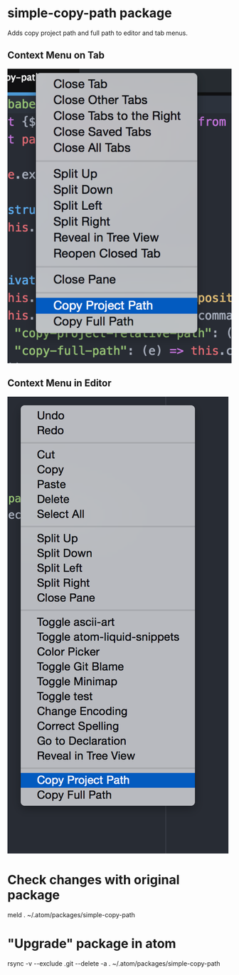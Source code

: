 # simple-copy-path package

Adds copy project path and full path to editor and tab menus.

## Context Menu on Tab

![tab](https://raw.githubusercontent.com/jnwaletzko/atom-copy-project-path/master/tab-screenshot.png)

## Context Menu in Editor

![editor](https://raw.githubusercontent.com/jnwaletzko/atom-copy-project-path/master/editor-screenshot.png)

# Check changes with original package

meld . ~/.atom/packages/simple-copy-path

# "Upgrade" package in atom

rsync -v --exclude .git --delete -a . ~/.atom/packages/simple-copy-path
